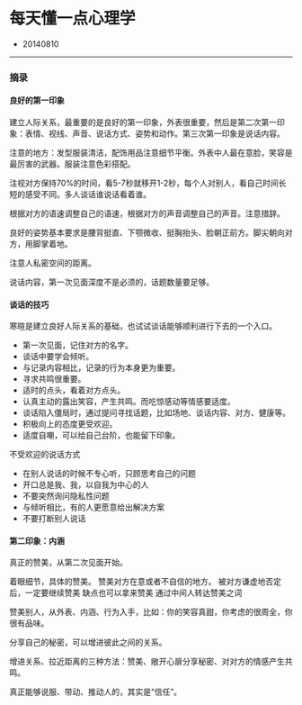 # 每天懂一点心理学


+ 20140810

***

### 摘录

#### 良好的第一印象

建立人际关系，最重要的是良好的第一印象，外表很重要，然后是第二次第一印象：表情、视线、声音、说话方式、姿势和动作。第三次第一印象是说话内容。

注意的地方：发型服装清洁，配饰用品注意细节平衡。外表中人最在意脸，笑容是最厉害的武器。服装注意色彩搭配。

注视对方保持70%的时间，看5-7秒就移开1-2秒，每个人对别人，看自己时间长短的感受不同。多人谈话谁说话看着谁。

根据对方的语速调整自己的语速，根据对方的声音调整自己的声音。注意措辞。

良好的姿势基本要求是腰背挺直、下颚微收、挺胸抬头、脸朝正前方。脚尖朝向对方，用脚掌着地。

注意人私密空间的距离。

说话内容，第一次见面深度不是必须的，话题数量要足够。

#### 谈话的技巧

寒暄是建立良好人际关系的基础，也试试谈话能够顺利进行下去的一个入口。

+ 第一次见面，记住对方的名字。
+ 谈话中要学会倾听。
+ 与记录内容相比，记录的行为本身更为重要。
+ 寻求共鸣很重要。
+ 适时的点头，看着对方点头。
+ 认真主动的露出笑容，产生共鸣。而吃惊感动等情感要适度。
+ 谈话陷入僵局时，通过提问寻找话题，比如场地、谈话内容、对方、健康等。
+ 积极向上的态度更受欢迎。
+ 适度自嘲，可以给自己台阶，也能留下印象。

不受欢迎的说话方式

+ 在别人说话的时候不专心听，只顾思考自己的问题
+ 开口总是我、我，以自我为中心的人
+ 不要突然询问隐私性问题
+ 与倾听相比，有的人更愿意给出解决方案
+ 不要打断别人说话

#### 第二印象：内涵

真正的赞美，从第二次见面开始。

着眼细节，具体的赞美。
赞美对方在意或者不自信的地方。
被对方谦虚地否定后，一定要继续赞美
缺点也可以拿来赞美
通过中间人转达赞美之词

赞美别人，从外表、内涵、行为入手，比如：你的笑容真甜，你考虑的很周全，你很有品味。

分享自己的秘密，可以增进彼此之间的关系。

增进关系、拉近距离的三种方法：赞美、敞开心扉分享秘密、对对方的情感产生共鸣。

真正能够说服、带动、推动人的，其实是“信任”。

